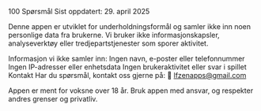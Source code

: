 100 Spørsmål
Sist oppdatert: 29. april 2025

Denne appen er utviklet for underholdningsformål og samler ikke inn noen personlige data fra brukerne. Vi bruker ikke informasjonskapsler, analyseverktøy eller tredjepartstjenester som sporer aktivitet.

Informasjon vi ikke samler inn:
Ingen navn, e-poster eller telefonnummer
Ingen IP-adresser eller enhetsdata
Ingen brukeraktivitet eller svar i spillet
Kontakt
Har du spørsmål, kontakt oss gjerne på:
📧 lfzenapps@gmail.com


Appen er ment for voksne over 18 år. Bruk appen med ansvar, og respekter andres grenser og privatliv.
